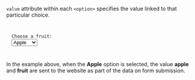 `value` attribute within each `<option>` specifies
the value linked to that particular choice.

<codeblock language="html" type="lesson" defaultCSS="form {max-width: 300px; margin: 10px auto; font-family: Lato; border-radius: 10px; padding: 1rem; box-shadow: 0px 0px 4px; background-color: snow; font-size: 1.2rem; } form * { margin: 0.5rem; } button , input[type=`button`] { padding: 0.2rem 1rem; font-size: 1.1rem; font-weight: 700; margin: 1rem 0; }">
<code>
<form>
  <label>Choose a fruit:</label>
  <select>
    <option value="apple">Apple</option>
    <option value="orange">Orange</option>
    <option value="mango">Mango</option>
    <option value="papaya">Papaya</option>
  </select>
</form>
</code>
</codeblock>

In the example above, when the **Apple** option is selected,
the value **apple** and **fruit** are sent to the website
as part of the data on form submission.
